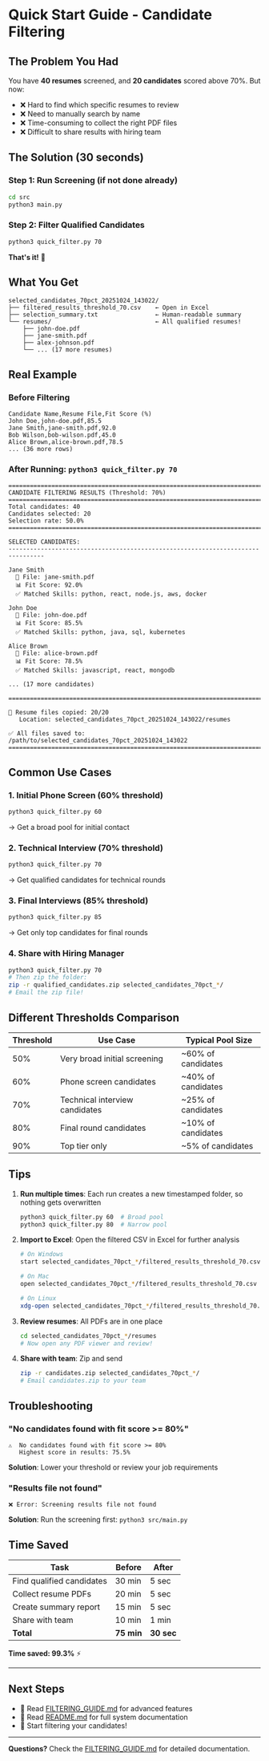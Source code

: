 # Quick Start Guide - Candidate Filtering

## The Problem You Had

You have **40 resumes** screened, and **20 candidates** scored above 70%. But now:
- ❌ Hard to find which specific resumes to review
- ❌ Need to manually search by name
- ❌ Time-consuming to collect the right PDF files
- ❌ Difficult to share results with hiring team

## The Solution (30 seconds)

### Step 1: Run Screening (if not done already)
```bash
cd src
python3 main.py
```

### Step 2: Filter Qualified Candidates
```bash
python3 quick_filter.py 70
```

**That's it!** 🎉

## What You Get

```
selected_candidates_70pct_20251024_143022/
├── filtered_results_threshold_70.csv    ← Open in Excel
├── selection_summary.txt                ← Human-readable summary
└── resumes/                             ← All qualified resumes!
    ├── john-doe.pdf
    ├── jane-smith.pdf
    ├── alex-johnson.pdf
    └── ... (17 more resumes)
```

## Real Example

### Before Filtering
```csv
Candidate Name,Resume File,Fit Score (%)
John Doe,john-doe.pdf,85.5
Jane Smith,jane-smith.pdf,92.0
Bob Wilson,bob-wilson.pdf,45.0
Alice Brown,alice-brown.pdf,78.5
... (36 more rows)
```

### After Running: `python3 quick_filter.py 70`
```
================================================================================
CANDIDATE FILTERING RESULTS (Threshold: 70%)
================================================================================
Total candidates: 40
Candidates selected: 20
Selection rate: 50.0%
================================================================================

SELECTED CANDIDATES:
--------------------------------------------------------------------------------

Jane Smith
  📄 File: jane-smith.pdf
  📊 Fit Score: 92.0%
  ✅ Matched Skills: python, react, node.js, aws, docker

John Doe
  📄 File: john-doe.pdf
  📊 Fit Score: 85.5%
  ✅ Matched Skills: python, java, sql, kubernetes

Alice Brown
  📄 File: alice-brown.pdf
  📊 Fit Score: 78.5%
  ✅ Matched Skills: javascript, react, mongodb

... (17 more candidates)

================================================================================

📁 Resume files copied: 20/20
   Location: selected_candidates_70pct_20251024_143022/resumes

✅ All files saved to: /path/to/selected_candidates_70pct_20251024_143022
================================================================================
```

## Common Use Cases

### 1. Initial Phone Screen (60% threshold)
```bash
python3 quick_filter.py 60
```
→ Get a broad pool for initial contact

### 2. Technical Interview (70% threshold)
```bash
python3 quick_filter.py 70
```
→ Get qualified candidates for technical rounds

### 3. Final Interviews (85% threshold)
```bash
python3 quick_filter.py 85
```
→ Get only top candidates for final rounds

### 4. Share with Hiring Manager
```bash
python3 quick_filter.py 70
# Then zip the folder:
zip -r qualified_candidates.zip selected_candidates_70pct_*/
# Email the zip file!
```

## Different Thresholds Comparison

| Threshold | Use Case | Typical Pool Size |
|-----------|----------|-------------------|
| 50% | Very broad initial screening | ~60% of candidates |
| 60% | Phone screen candidates | ~40% of candidates |
| 70% | Technical interview candidates | ~25% of candidates |
| 80% | Final round candidates | ~10% of candidates |
| 90% | Top tier only | ~5% of candidates |

## Tips

1. **Run multiple times**: Each run creates a new timestamped folder, so nothing gets overwritten
   ```bash
   python3 quick_filter.py 60  # Broad pool
   python3 quick_filter.py 80  # Narrow pool
   ```

2. **Import to Excel**: Open the filtered CSV in Excel for further analysis
   ```bash
   # On Windows
   start selected_candidates_70pct_*/filtered_results_threshold_70.csv
   
   # On Mac
   open selected_candidates_70pct_*/filtered_results_threshold_70.csv
   
   # On Linux
   xdg-open selected_candidates_70pct_*/filtered_results_threshold_70.csv
   ```

3. **Review resumes**: All PDFs are in one place
   ```bash
   cd selected_candidates_70pct_*/resumes
   # Now open any PDF viewer and review!
   ```

4. **Share with team**: Zip and send
   ```bash
   zip -r candidates.zip selected_candidates_70pct_*/
   # Email candidates.zip to your team
   ```

## Troubleshooting

### "No candidates found with fit score >= 80%"
```
⚠️  No candidates found with fit score >= 80%
   Highest score in results: 75.5%
```
**Solution**: Lower your threshold or review your job requirements

### "Results file not found"
```
❌ Error: Screening results file not found
```
**Solution**: Run the screening first: `python3 src/main.py`

## Time Saved

| Task | Before | After |
|------|--------|-------|
| Find qualified candidates | 30 min | 5 sec |
| Collect resume PDFs | 20 min | 5 sec |
| Create summary report | 15 min | 5 sec |
| Share with team | 10 min | 1 min |
| **Total** | **75 min** | **30 sec** |

**Time saved: 99.3%** ⚡

---

## Next Steps

- 📖 Read [FILTERING_GUIDE.md](FILTERING_GUIDE.md) for advanced features
- 📖 Read [README.md](README.md) for full system documentation
- 🚀 Start filtering your candidates!

---

**Questions?** Check the [FILTERING_GUIDE.md](FILTERING_GUIDE.md) for detailed documentation.

